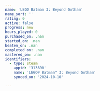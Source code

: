 ```yaml
---
name: 'LEGO Batman 3: Beyond Gotham'
name_sort: ''
rating: 0
active: false
progress: new
hours_played: 0
purchased_on: .nan
started_on: .nan
beaten_on: .nan
completed_on: .nan
mastered_on: .nan
identifiers:
  - type: steam
    appid: '313690'
    name: 'LEGO® Batman™ 3: Beyond Gotham'
    synced_on: '2024-10-10'

---
```

